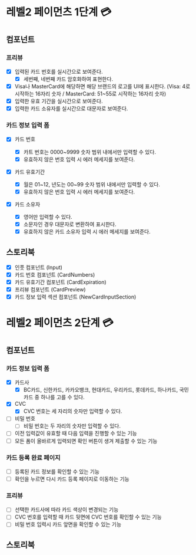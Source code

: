 # 레벨2 페이먼츠 1단계 💳

## 컴포넌트

### 프리뷰

- [x] 입력된 카드 번호를 실시간으로 보여준다.
  - [x] 세번째, 네번째 카드 암호화하여 표현한다.
- [x] Visa나 MasterCard에 해당하면 해당 브랜드의 로고를 UI에 표시한다. (Visa: 4로 시작하는 16자리 숫자 / MasterCard: 51~55로 시작하는 16자리 숫자)
- [x] 입력한 유효 기간을 실시간으로 보여준다.
- [x] 입력한 카드 소유자를 실시간으로 대문자로 보여준다.

### 카드 정보 입력 폼

- [x] 카드 번호

  - [x] 카트 번호는 0000~9999 숫자 범위 내에서만 입력할 수 있다.
  - [x] 유효하지 않은 번호 입력 시 에러 메세지를 보여준다.

- [x] 카드 유효기간

  - [x] 월은 01~12, 년도는 00~99 숫자 범위 내에서만 입력할 수 있다.
  - [x] 유효하지 않은 번호 입력 시 에러 메세지를 보여준다.

- [x] 카드 소유자
  - [x] 영어만 입력할 수 있다.
  - [x] 소문자인 경우 대문자로 변환하여 표시한다.
  - [x] 유효하지 않은 카드 소유자 입력 시 에러 메세지를 보여준다.

## 스토리북

- [x] 인풋 컴포넌트 (Input)
- [x] 카드 번호 컴포넌트 (CardNumbers)
- [x] 카드 유효기간 컴포넌트 (CardExpiration)
- [x] 프리뷰 컴포넌트 (CardPreview)
- [x] 카드 정보 입력 섹션 컴포넌트 (NewCardInputSection)

# 레벨2 페이먼츠 2단계 💳

## 컴포넌트

### 카드 정보 입력 폼

- [x] 카드사
  - [x] BC카드, 신한카드, 카카오뱅크, 현대카드, 우리카드, 롯데카드, 하나카드, 국민카드 중 하나를 고를 수 있다.
- [x] CVC
  - [x] CVC 번호는 세 자리의 숫자만 입력할 수 있다.
- [ ] 비밀 번호
  - [ ] 비밀 번호는 두 자리의 숫자만 입력할 수 있다.
- [ ] 이전 입력값이 유효할 때 다음 입력을 진행할 수 있는 기능
- [ ] 모든 폼이 올바르게 입력되면 확인 버튼이 생겨 제출할 수 있는 기능

### 카드 등록 완료 페이지

- [ ] 등록된 카드 정보를 확인할 수 있는 기능
- [ ] 확인을 누르면 다시 카드 등록 페이지로 이동하는 기능

### 프리뷰

- [ ] 선택한 카드사에 따라 카드 색상이 변경되는 기능
- [ ] CVC 번호를 입력할 때 카드 뒷면에 CVC 번호를 확인할 수 있는 기능
- [ ] 비밀 번호 입력시 카드 앞면을 확인할 수 있는 기능

## 스토리북

